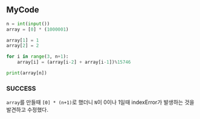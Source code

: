 ## MyCode
```python
n = int(input())
array = [0] * (1000001)

array[1] = 1
array[2] = 2

for i in range(3, n+1):
    array[i] = (array[i-2] + array[i-1])%15746

print(array[n])
```

### SUCCESS
`array`를 만들때 `[0] * (n+1)`로 했더니 `N`이 0이나 1일때 indexError가 발생하는 것을 발견하고 수정했다.
